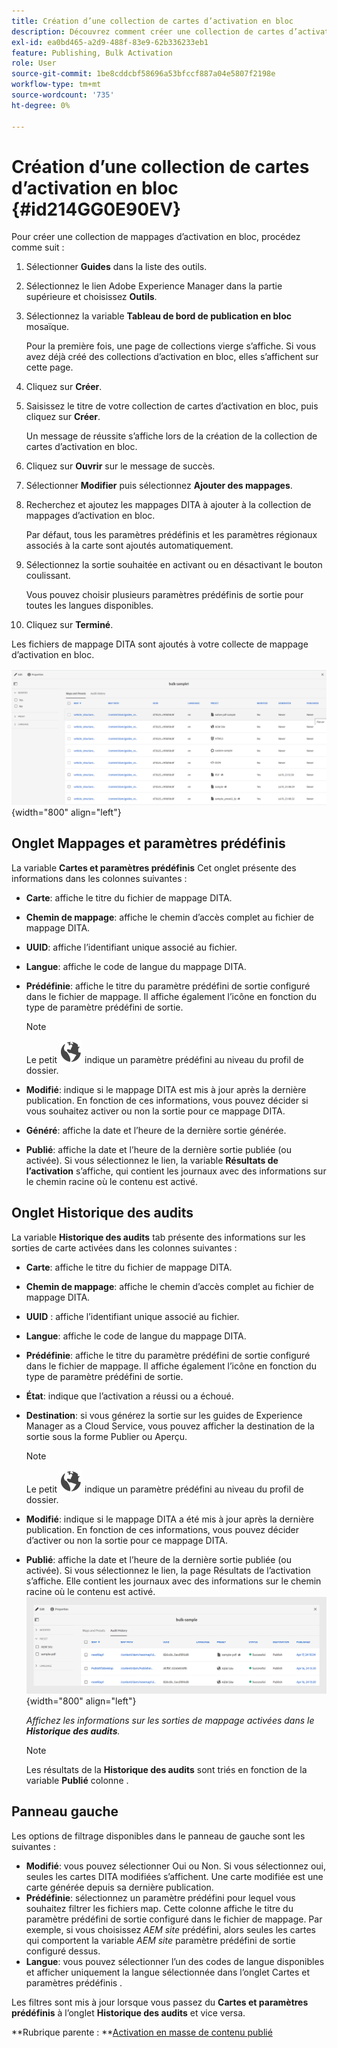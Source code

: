 ```yaml
---
title: Création d’une collection de cartes d’activation en bloc
description: Découvrez comment créer une collection de cartes d’activation en bloc dans AEM guides.
exl-id: ea0bd465-a2d9-488f-83e9-62b336233eb1
feature: Publishing, Bulk Activation
role: User
source-git-commit: 1be8cddcbf58696a53bfccf887a04e5807f2198e
workflow-type: tm+mt
source-wordcount: '735'
ht-degree: 0%

---
```


# Création d’une collection de cartes d’activation en bloc {#id214GG0E90EV}

Pour créer une collection de mappages d’activation en bloc, procédez comme suit :

1. Sélectionner **Guides** dans la liste des outils.

1. Sélectionnez le lien Adobe Experience Manager dans la partie supérieure et choisissez **Outils**.

1. Sélectionnez la variable **Tableau de bord de publication en bloc** mosaïque.

   Pour la première fois, une page de collections vierge s’affiche. Si vous avez déjà créé des collections d’activation en bloc, elles s’affichent sur cette page.

1. Cliquez sur **Créer**.

1. Saisissez le titre de votre collection de cartes d’activation en bloc, puis cliquez sur **Créer**.

   Un message de réussite s’affiche lors de la création de la collection de cartes d’activation en bloc.

1. Cliquez sur **Ouvrir** sur le message de succès.

1. Sélectionner **Modifier** puis sélectionnez **Ajouter des mappages**.

1. Recherchez et ajoutez les mappages DITA à ajouter à la collection de mappages d’activation en bloc.

   Par défaut, tous les paramètres prédéfinis et les paramètres régionaux associés à la carte sont ajoutés automatiquement.

1. Sélectionnez la sortie souhaitée en activant ou en désactivant le bouton coulissant.

   Vous pouvez choisir plusieurs paramètres prédéfinis de sortie pour toutes les langues disponibles.

1. Cliquez sur **Terminé**.

Les fichiers de mappage DITA sont ajoutés à votre collecte de mappage d’activation en bloc.

![ création d’une collection d’activation en bloc](images/bulk-activation-collection-created.png){width="800" align="left"}

## Onglet Mappages et paramètres prédéfinis

La variable **Cartes et paramètres prédéfinis** Cet onglet présente des informations dans les colonnes suivantes :

- **Carte**: affiche le titre du fichier de mappage DITA.
- **Chemin de mappage**: affiche le chemin d’accès complet au fichier de mappage DITA.

- **UUID**: affiche l’identifiant unique associé au fichier.

- **Langue**: affiche le code de langue du mappage DITA.
- **Prédéfinie**: affiche le titre du paramètre prédéfini de sortie configuré dans le fichier de mappage. Il affiche également l’icône en fonction du type de paramètre prédéfini de sortie.

  >[!NOTE]
  >
  > Le petit ![](images/global-preset-icon.svg) indique un paramètre prédéfini au niveau du profil de dossier.

- **Modifié**: indique si le mappage DITA est mis à jour après la dernière publication. En fonction de ces informations, vous pouvez décider si vous souhaitez activer ou non la sortie pour ce mappage DITA.
- **Généré**: affiche la date et l’heure de la dernière sortie générée.
- **Publié**: affiche la date et l’heure de la dernière sortie publiée (ou activée). Si vous sélectionnez le lien, la variable **Résultats de l’activation** s’affiche, qui contient les journaux avec des informations sur le chemin racine où le contenu est activé.

## Onglet Historique des audits

La variable **Historique des audits** tab présente des informations sur les sorties de carte activées dans les colonnes suivantes :
- **Carte**: affiche le titre du fichier de mappage DITA.
- **Chemin de mappage**: affiche le chemin d’accès complet au fichier de mappage DITA.
- **UUID** : affiche l’identifiant unique associé au fichier.
- **Langue**: affiche le code de langue du mappage DITA.
- **Prédéfinie**: affiche le titre du paramètre prédéfini de sortie configuré dans le fichier de mappage. Il affiche également l’icône en fonction du type de paramètre prédéfini de sortie.
- **État**: indique que l’activation a réussi ou a échoué.
- **Destination**: si vous générez la sortie sur les guides de Experience Manager as a Cloud Service, vous pouvez afficher la destination de la sortie sous la forme Publier ou Aperçu.

  >[!NOTE]
  >
  > Le petit ![](images/global-preset-icon.svg) indique un paramètre prédéfini au niveau du profil de dossier.

- **Modifié**: indique si le mappage DITA a été mis à jour après la dernière publication. En fonction de ces informations, vous pouvez décider d’activer ou non la sortie pour ce mappage DITA.
- **Publié**: affiche la date et l’heure de la dernière sortie publiée (ou activée). Si vous sélectionnez le lien, la page Résultats de l’activation s’affiche. Elle contient les journaux avec des informations sur le chemin racine où le contenu est activé.
  ![ onglet historique de l’audit de la collection d’activation en bloc créé](images/bulk-collection-audit-history.png){width="800" align="left"}

  *Affichez les informations sur les sorties de mappage activées dans le **Historique des audits**.*


  >[!NOTE]
  >
  > Les résultats de la **Historique des audits** sont triés en fonction de la variable **Publié** colonne .



## Panneau gauche

Les options de filtrage disponibles dans le panneau de gauche sont les suivantes :

- **Modifié**: vous pouvez sélectionner Oui ou Non. Si vous sélectionnez oui, seules les cartes DITA modifiées s’affichent. Une carte modifiée est une carte générée depuis sa dernière publication.
- **Prédéfinie**: sélectionnez un paramètre prédéfini pour lequel vous souhaitez filtrer les fichiers map. Cette colonne affiche le titre du paramètre prédéfini de sortie configuré dans le fichier de mappage. Par exemple, si vous choisissez *AEM site* prédéfini, alors seules les cartes qui comportent la variable *AEM site* paramètre prédéfini de sortie configuré dessus.
- **Langue**: vous pouvez sélectionner l’un des codes de langue disponibles et afficher uniquement la langue sélectionnée dans l’onglet Cartes et paramètres prédéfinis .

Les filtres sont mis à jour lorsque vous passez du **Cartes et paramètres prédéfinis** à l’onglet **Historique des audits** et vice versa.

**Rubrique parente : **[Activation en masse de contenu publié](conf-bulk-activation.md)
